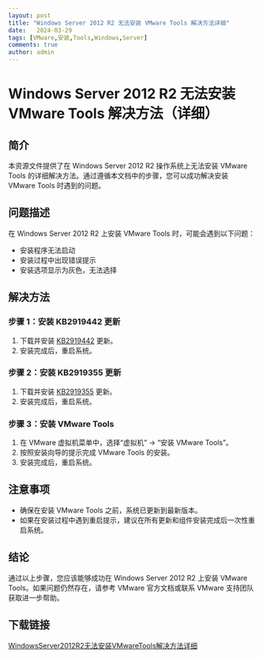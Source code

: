 ```yaml
---
layout: post
title: "Windows Server 2012 R2 无法安装 VMware Tools 解决方法详细"
date:   2024-03-29
tags: [VMware,安装,Tools,Windows,Server]
comments: true
author: admin
---
```

# Windows Server 2012 R2 无法安装 VMware Tools 解决方法（详细）

## 简介

本资源文件提供了在 Windows Server 2012 R2 操作系统上无法安装 VMware Tools 的详细解决方法。通过遵循本文档中的步骤，您可以成功解决安装 VMware Tools 时遇到的问题。

## 问题描述

在 Windows Server 2012 R2 上安装 VMware Tools 时，可能会遇到以下问题：
- 安装程序无法启动
- 安装过程中出现错误提示
- 安装选项显示为灰色，无法选择

## 解决方法

### 步骤 1：安装 KB2919442 更新

1. 下载并安装 [KB2919442](https://www.microsoft.com/zh-cn/download/confirmation.aspx?id=42162) 更新。
2. 安装完成后，重启系统。

### 步骤 2：安装 KB2919355 更新

1. 下载并安装 [KB2919355](https://www.microsoft.com/zh-cn/download/confirmation.aspx?id=42335) 更新。
2. 安装完成后，重启系统。

### 步骤 3：安装 VMware Tools

1. 在 VMware 虚拟机菜单中，选择“虚拟机” -> “安装 VMware Tools”。
2. 按照安装向导的提示完成 VMware Tools 的安装。
3. 安装完成后，重启系统。

## 注意事项

- 确保在安装 VMware Tools 之前，系统已更新到最新版本。
- 如果在安装过程中遇到重启提示，建议在所有更新和组件安装完成后一次性重启系统。

## 结论

通过以上步骤，您应该能够成功在 Windows Server 2012 R2 上安装 VMware Tools。如果问题仍然存在，请参考 VMware 官方文档或联系 VMware 支持团队获取进一步帮助。

## 下载链接

[WindowsServer2012R2无法安装VMwareTools解决方法详细](https://pan.quark.cn/s/86dcf842e2eb)
